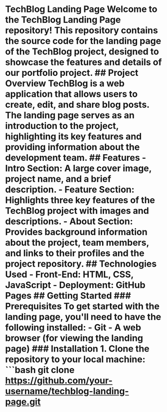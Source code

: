 # TechBlog Landing Page  Welcome to the TechBlog Landing Page repository! This repository contains the source code for the landing page of the TechBlog project, designed to showcase the features and details of our portfolio project.  ## Project Overview  TechBlog is a web application that allows users to create, edit, and share blog posts. The landing page serves as an introduction to the project, highlighting its key features and providing information about the development team.  ## Features  - **Intro Section**: A large cover image, project name, and a brief description. - **Feature Section**: Highlights three key features of the TechBlog project with images and descriptions. - **About Section**: Provides background information about the project, team members, and links to their profiles and the project repository.  ## Technologies Used  - **Front-End**: HTML, CSS, JavaScript - **Deployment**: GitHub Pages  ## Getting Started  ### Prerequisites  To get started with the landing page, you'll need to have the following installed:  - Git - A web browser (for viewing the landing page)  ### Installation  1. Clone the repository to your local machine:     ```bash    git clone https://github.com/your-username/techblog-landing-page.git

